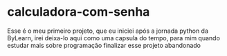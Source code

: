 # calculadora-com-senha

Esse é o meu primeiro projeto, que eu iniciei após a jornada python da ByLearn, irei deixa-lo aqui como uma capsula do tempo, para mim quando estudar mais sobre programação finalizar esse projeto abandonado
